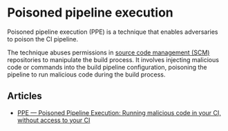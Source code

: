 # Poisoned pipeline execution

Poisoned pipeline execution (PPE) is a technique that enables adversaries to poison the CI pipeline. 

The technique abuses permissions in [source code management (SCM)](../assets/scm.md) repositories to manipulate the 
build process. It involves injecting malicious code or commands into the build pipeline configuration, poisoning the 
pipeline to run malicious code during the build process.

## Articles

* [PPE — Poisoned Pipeline Execution: Running malicious code in your CI, without access to your CI](https://medium.com/cider-sec/ppe-poisoned-pipeline-execution-34f4e8d0d4e9)